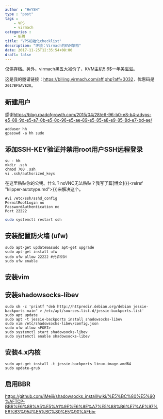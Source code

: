 ```yaml
---
author : "HeYSH"
type : "post"
tags :
    - VPS
    - virmach
categories :
    - 折腾
title: "VPS初始化checklist"
description: "环境：Virmach的KVM架构"
date: 2017-11-25T12:35:54+08:00
draft: false
---
```


仅供存档。另外，virmach黑五大减价了，KVM主机5.6$一年美滋滋。

这是我的邀请链接：<https://billing.virmach.com/aff.php?aff=3032>，优惠码是`2017BFSAVE20`。

## 新建用户
感谢<https://blog.roadofgrowth.com/2015/04/28/e6-96-b0-e8-b4-advps-e5-88-9d-e5-a7-8b-e5-8c-96-e5-ae-89-e5-85-a8-e9-85-8d-e7-bd-ae/>
```
adduser hh
gpasswd -a hh sudo
```
## 添加SSH-KEY验证并禁用root用户SSH远程登录
```
su - hh
mkdir .ssh
chmod 700 .ssh
vi .ssh/authorized_keys
```
在这里粘贴你的公钥。什么？noVNC无法粘贴？我写了篇[博文]({{<relref "klipper-autotype.md">}})来解决这个。
```
#vi /etc/ssh/sshd_config
PermitRootLogin no
PasswordAuthentication no
Port 22222
```

```bash
sudo systemctl restart ssh
```
## 安装配置防火墙 (ufw)

```
sudo apt-get update&&sudo apt-get upgrade
sudo apt-get install ufw
sudo ufw allow 22222 #允许SSH
sudo ufw enable
```
## 安装vim
## 安装shadowsocks-libev
```
sudo sh -c 'printf "deb http://httpredir.debian.org/debian jessie-backports main" > /etc/apt/sources.list.d/jessie-backports.list'
sudo apt update
sudo apt -t jessie-backports install shadowsocks-libev
sudo vim /etc/shadowsocks-libev/config.json
sudo ufw allow <PORT>
sudo systemctl start shadowsocks-libev
sudo systemctl enable shadowsocks-libev
```
## 安装4.x内核
```
sudo apt-get install -t jessie-backports linux-image-amd64
sudo update-grub
```
## 启用BBR
<https://github.com/iMeiji/shadowsocks_install/wiki/%E5%BC%80%E5%90%AFTCP-BBR%E6%8B%A5%E5%A1%9E%E6%8E%A7%E5%88%B6%E7%AE%97%E6%B3%95#%E5%BC%80%E5%90%AFbbr>
